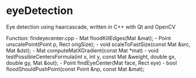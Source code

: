 # eyeDetection
Eye detection using haarcascade, written in C++ with Qt and OpenCV

Function:
findeyecenter.cpp
	- Mat floodKillEdges(Mat &mat);
	- Point unscalePoint(Point p, Rect origSize);
	- void scaleToFastSize(const Mat &src, Mat &dst);
	- Mat computeMatXGradient(const Mat *mat)
	- void testPossibleCentersFormula(int x, int y, const Mat &weight, double gx, double gy, Mat &out);
	- Point findEyeCenter(Mat face, Rect eye)
	- bool floodShouldPushPoint(const Point &np, const Mat &mat);

